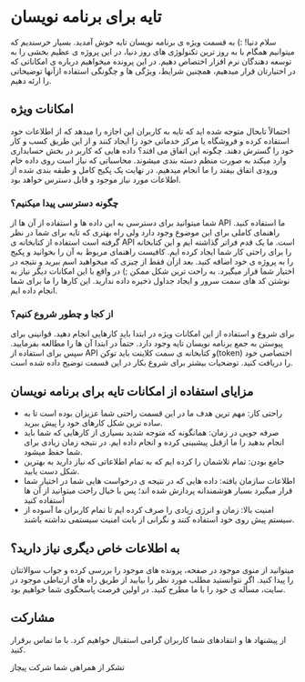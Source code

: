# تایه برای برنامه نویسان
سلام دنیا! :) به قسمت ویژه ی برنامه نویسان تایه خوش آمدید.
بسیار خرسندیم که میتوانیم همگام با به روز ترین تکنولوژی های روز دنیا، در این پروژه ی عظیم بخشی را به توسعه دهندگان نرم افزار اختصاص دهیم.
در این پرونده میخواهیم درباره ی امکاناتی که در اختیارتان قرار میدهیم، همچنین شرایط، ویژگی ها و چگونگی استفاده ازآنها توضیحاتی را ارئه دهیم.
## امکانات ویژه
احتمالاً تابحال متوجه شده اید که تایه به کاربران این اجازه را میدهد که از اطلاعات خود استفاده کرده و فروشگاه یا مرکز خدماتی خود را ایجاد کنند و از این طریق کسب و کار خود را گسترش دهند.
چگونه این اتفاق می افتد؟ داده هایی که کاربر در بخش حسابداری وارد میکند به صورت منظم دسته بندی میشوند. محاسباتی که نیاز است روی داده خام ورودی اتفاق بیفتد را ما انجام میدهیم. در نهایت یک پکیج کامل و طبقه بندی شده از اطلاعات مورد نیاز موجود و قابل دسترس خواهد بود.
### چگونه دسترسی پیدا میکنیم؟
شما میتوانید برای دسترسی به این داده ها و استفاده از آن ها از API ما استفاده کنید. راهنمای کاملی برای این موضوع وجود دارد
ولی راه بهتری که تایه برای شما در نظر گرفته است استفاده از کتابخانه ی API است. ما یک قدم فراتر گذاشته ایم و این کتابخانه را برای راحتی کار شما ایجاد کرده ایم.
کافیست راهنمای مربوط به آن را بخوانید و پکیج را به پروژه ی خود اضافه کنید. بعد ازآن فقط از چیزی که میخواهید اسم ببرید و نتیجه در اختیار شما قرار میگیرد. به راحت ترین شکل ممکن ;) در واقع با این امکانات دیگر نیاز به نوشتن کد های سمت سرور و ایجاد جداول ذخیره داده ندارید. این کارها را ما برای شما انجام داده ایم.
### از کجا و چطور شروع کنیم؟
برای شروع و استفاده از این امکانات ویژه در ابتدا باید کارهایی انجام دهید. قوانینی برای پیوستن به جمع برنامه نویسان تایه وجود دارد. حتماً در ابتدا آن ها را مطالعه بفرمایید. سپس برای استفاده از API و کتابخانه ی سمت کلاینت باید توکن(token) اختصاصی خود را دریافت کنید. توضحیات بیشتر برای شروع بکار در این قسمت توضیح داده شده است.
## مزایای استفاده از امکانات تایه برای برنامه نویسان
-  راحتی کار: مهم ترین هدف ما در این قسمت راحتی شما عزیزان بوده است تا به ساده ترین شکل کارهای خود را پیش ببرید.
-  صرفه جویی در زمان: همانگونه که متوجه شدید بسیاری از کارهایی که شما باید انجام بدهید را ما ازقبل پیشبینی کرده و انجام داده ایم. در نتیجه زمان زیادی برای شما حفظ میشود.
-  جامع بودن: تمام تلاشمان را کرده ایم که به تمام اطلاعاتی که نیاز دارید به بهترین شکل دست یابید.
-  اطلاعات سازمان یافته: داده هایی که در نتیجه ی درخواست هایی شما در اختیار شما قرار میگیرد بسیار هوشمندانه پردازش شده اند؛ پس با خیال راحت میتوانید از آن ها استفاده کنید
-  امنیت بالا: زمان و انرژی زیادی را صرف کرده ایم تا تمام کاربران ما آسوده از سیستم پیش روی خود استفاده کنند و نگرانی از بابت امنیت سیستمی نداشته باشند.
## به اطلاعات خاص دیگری نیاز دارید؟
میتوانید از منوی موجود در صفحه، پرونده های موجود را بررسی کرده و جواب سوالاتتان را پیدا کنید. اگر نتوانستید مطلب مورد نظر را بیابید از طریق راه های ارتباطی موجود در سایت، مسأله ی خود را با ما مطرح کنید. در اولین فرصت پاسخگوی شما خواهیم بود.
## مشارکت
از پیشنهاد ها و انتقادهای شما کاربران گرامی استقبال خواهیم کرد. با ما تماس برقرار کنید.

تشکر از همراهی شما
شرکت پیچاز
